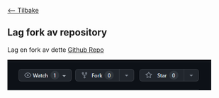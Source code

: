 [<-- Tilbake](/README.md#arbeidskrav)

## Lag fork av repository

Lag en fork av dette [Github Repo](https://github.com/IELS1001-23-24/project-course-h2023)

![fork](assets/fork.png)
